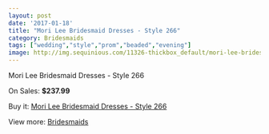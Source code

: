 ```yaml
---
layout: post
date: '2017-01-18'
title: "Mori Lee Bridesmaid Dresses - Style 266"
category: Bridesmaids
tags: ["wedding","style","prom","beaded","evening"]
image: http://img.sequinious.com/11326-thickbox_default/mori-lee-bridesmaid-dresses-style-266.jpg
---
```

Mori Lee Bridesmaid Dresses - Style 266

On Sales: **$237.99**
<a href="https://www.sequinious.com/bridesmaids/5176-mori-lee-bridesmaid-dresses-style-266.html"><amp-img layout="responsive" width="600" height="600" src="//img.sequinious.com/11326-thickbox_default/mori-lee-bridesmaid-dresses-style-266.jpg" alt="Mori Lee Bridesmaid Dresses - Style 266 0" /></a>
<a href="https://www.sequinious.com/bridesmaids/5176-mori-lee-bridesmaid-dresses-style-266.html"><amp-img layout="responsive" width="600" height="600" src="//img.sequinious.com/11328-thickbox_default/mori-lee-bridesmaid-dresses-style-266.jpg" alt="Mori Lee Bridesmaid Dresses - Style 266 1" /></a>
<a href="https://www.sequinious.com/bridesmaids/5176-mori-lee-bridesmaid-dresses-style-266.html"><amp-img layout="responsive" width="600" height="600" src="//img.sequinious.com/11327-thickbox_default/mori-lee-bridesmaid-dresses-style-266.jpg" alt="Mori Lee Bridesmaid Dresses - Style 266 2" /></a>

Buy it: [Mori Lee Bridesmaid Dresses - Style 266](https://www.sequinious.com/bridesmaids/5176-mori-lee-bridesmaid-dresses-style-266.html "Mori Lee Bridesmaid Dresses - Style 266")

View more: [Bridesmaids](https://www.sequinious.com/3-bridesmaids "Bridesmaids")